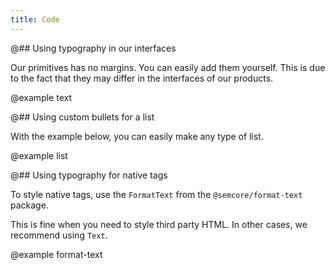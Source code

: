 ```yaml
---
title: Code
---
```


@## Using typography in our interfaces

Our primitives has no margins. You can easily add them yourself. This is due to the fact that they may differ in the interfaces of our products.

@example text

@## Using custom bullets for a list

With the example below, you can easily make any type of list.

@example list

@## Using typography for native tags

To style native tags, use the `FormatText` from the `@semcore/format-text` package.

This is fine when you need to style third party HTML. In other cases, we recommend using `Text`.

@example format-text
